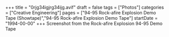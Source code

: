 +++
title = "0rjg34igjrg34ijg.avif"
draft = false
tags = ["Photos"]
categories = ["Creative Engineering"]
pages = ["94-95 Rock-afire Explosion Demo Tape (Showtape)","94-95 Rock-afire Explosion Demo Tape"]
startDate = "1994-00-00"
+++
Screenshot from the Rock-afire Explosion 94-95 Demo Tape

